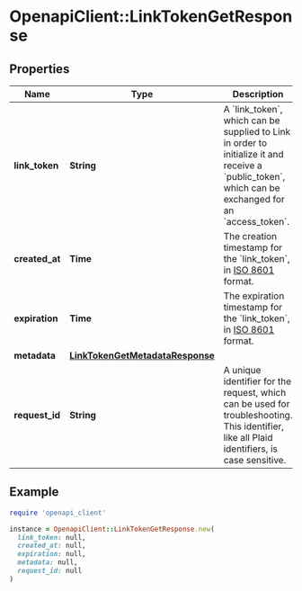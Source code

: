 # OpenapiClient::LinkTokenGetResponse

## Properties

| Name | Type | Description | Notes |
| ---- | ---- | ----------- | ----- |
| **link_token** | **String** | A &#x60;link_token&#x60;, which can be supplied to Link in order to initialize it and receive a &#x60;public_token&#x60;, which can be exchanged for an &#x60;access_token&#x60;. |  |
| **created_at** | **Time** | The creation timestamp for the &#x60;link_token&#x60;, in [ISO 8601](https://wikipedia.org/wiki/ISO_8601) format. |  |
| **expiration** | **Time** | The expiration timestamp for the &#x60;link_token&#x60;, in [ISO 8601](https://wikipedia.org/wiki/ISO_8601) format. |  |
| **metadata** | [**LinkTokenGetMetadataResponse**](LinkTokenGetMetadataResponse.md) |  |  |
| **request_id** | **String** | A unique identifier for the request, which can be used for troubleshooting. This identifier, like all Plaid identifiers, is case sensitive. |  |

## Example

```ruby
require 'openapi_client'

instance = OpenapiClient::LinkTokenGetResponse.new(
  link_token: null,
  created_at: null,
  expiration: null,
  metadata: null,
  request_id: null
)
```

